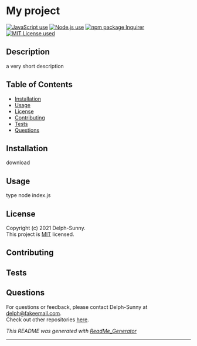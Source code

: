 # My project  
  
<a href="https://img.shields.io/badge/javascript-100%25-blue?style=plastic"><img alt="JavaScript use" src="https://img.shields.io/badge/javascript-100%25-blue?style=plastic"></a> 
<a href="https://img.shields.io/badge/node-v12.19.0-orange?style=plastic"><img alt="Node.js use" src="https://img.shields.io/badge/node-v12.19.0-orange?style=plastic"></a> 
<a href="https://img.shields.io/badge/npm-Inquirer-red?style=plastic"><img alt="npm package Inquirer" src="https://img.shields.io/badge/npm-Inquirer-red?style=plastic"></a> 
<a href="https://img.shields.io/badge/License-MIT-brightgreen?style=plastic"><img alt="MIT License used" src="https://img.shields.io/badge/License-MIT-brightgreen?style=plastic"></a>   

## Description
a very short description  

## Table of Contents  
* [Installation](#Installation)  
* [Usage](#Usage)  
* [License](#License)  
* [Contributing](#Contributing)   
* [Tests](#Tests)  
* [Questions](#Questions)  


## Installation  
download  
  

## Usage  
type node index.js   

## License  
Copyright (c) 2021 Delph-Sunny.  
This project is [MIT](https://choosealicense.com/licenses/mit/) licensed.     
  
## Contributing  
  

## Tests  
  

## Questions  
For questions or feedback, please contact Delph-Sunny at delph@fakeemail.com.  
Check out other repositories [here](https://github.com/Delph-Sunny/).  

*This README was generated with [ReadMe_Generator](https://github.com/Delph-Sunny/09-ReadMe_Generator)*

---
